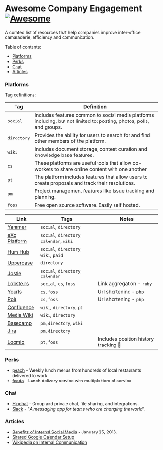 # Awesome Company Engagement [![Awesome](https://cdn.rawgit.com/sindresorhus/awesome/d7305f38d29fed78fa85652e3a63e154dd8e8829/media/badge.svg)](https://github.com/sindresorhus/awesome)

A curated list of resources that help companies improve inter-office camaraderie, efficiency and communication.

Table of contents:

* [Platforms](#platforms)
* [Perks](#perks)
* [Chat](#chat)
* [Articles](#articles)

### Platforms

Tag definitions:

| Tag | Definition |
| ---- | ---- |
| `social` | Includes features common to social media platforms including, but not limited to: posting, photos, polls, and groups. |
| `directory` | Provides the ability for users to search for and find other members of the platform. |
| `wiki` | Includes document storage, content curation and knowledge base features. |
| `cs` | These platforms are useful tools that allow co-workers to share online content with one another. |
| `pt` | The platform includes features that allow users to create proposals and track their resolutions. |
| `pm` | Project management features like issue tracking and planning. |
| `foss` | Free open source software. Easily self hosted. |


| Link | Tags | Notes |
| ---- | ---- | ---- |
| [Yammer](https://www.yammer.com/owneriq.com/) | `social`, `directory` | |
| [eXo Platform](https://www.exoplatform.com/) | `social`, `directory`, `calendar`, `wiki` | |
| [Hum Hub](https://www.humhub.org/en) | `social`, `directory`, `wiki`, `paid` | |
| [Uppercase](https://apps.google.com/marketplace/app/mffgeijiafphbcpoblabidficbilhdpb) | `directory` | |
| [Jostle](https://www.jostle.me/) | `social`, `directory`, `calendar` | |
| [Lobste.rs](https://github.com/jcs/lobsters) | `social`, `cs`, `foss` | Link aggregation - `ruby` |
| [Yourls](https://yourls.org/) | `cs`, `foss` | Url shortening - `php` |
| [Polr](https://github.com/cydrobolt/polr) | `cs`, `foss` | Url shortening - `php` |
| [Confluence](https://www.atlassian.com/software/confluence) | `wiki`, `directory`, `pt` | |
| [Media Wiki](https://www.mediawiki.org/wiki/MediaWiki) | `wiki`, `directory` | |
| [Basecamp](https://basecamp.com/) | `pm`, `directory`, `wiki` | |
| [Jira](https://www.atlassian.com/software/jira) | `pm`, `directory` | |
| [Loomio](https://www.loomio.org/) | `pt`, `foss` | Includes position history tracking :rocket: |

### Perks

* [peach](https://www.peachd.com/) - Weekly lunch menus from hundreds of local restaurants delivered to work
* [fooda](https://www.fooda.com) - Lunch delivery service with multiple tiers of service

### Chat

* [Hipchat](https://hipchat.com/) - Group and private chat, file sharing, and integrations.
* [Slack](https://slack.com/) - "_A messaging app for teams who are changing the world_".

### Articles  

* [Benefits of Internal Social Media](http://www.apcoworldwide.com/blog/detail/apcoforum/2016/01/25/the-benefits-of-internal-social-media-engaged-employees) - January 25, 2016.
* [Shared Google Calendar Setup](https://support.google.com/a/answer/1626902?hl=en)
* [Wikipedia on Internal Communication](https://en.wikipedia.org/wiki/Internal_communications#Social_Media)
